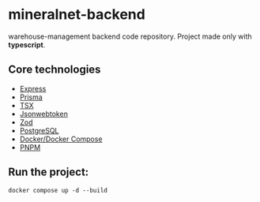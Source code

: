 # mineralnet-backend
warehouse-management backend code repository.
Project made only with **typescript**.

## Core technologies

- [Express](https://expressjs.com/)
- [Prisma](https://www.prisma.io/docs)
- [TSX](https://tsx.is/)
- [Jsonwebtoken](https://github.com/auth0/node-jsonwebtoken#readme)
- [Zod](https://zod.dev/)
- [PostgreSQL](https://www.postgresql.org/)
- [Docker/Docker Compose](https://www.docker.com/)
- [PNPM](https://pnpm.io/)

## Run the project:

```
docker compose up -d --build
```

